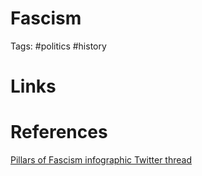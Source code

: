 # Fascism
Tags: #politics #history 

# Links

# References
[Pillars of Fascism infographic Twitter thread](https://twitter.com/jasonintrator/status/1574183535602274304)
